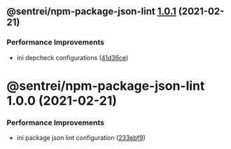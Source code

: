 ## @sentrei/npm-package-json-lint [1.0.1](https://github.com/sentrei/sentrei/compare/@sentrei/npm-package-json-lint@1.0.0...@sentrei/npm-package-json-lint@1.0.1) (2021-02-21)

### Performance Improvements

- ini depcheck configurations ([41d36ce](https://github.com/sentrei/sentrei/commit/41d36cef0459229e366d8d99bda9c0dfdac80ab0))

# @sentrei/npm-package-json-lint 1.0.0 (2021-02-21)

### Performance Improvements

- ini package json lint configuration ([233ebf9](https://github.com/sentrei/sentrei/commit/233ebf9c9dbd2d96485f93d6f58b55aa0b0006b8))
